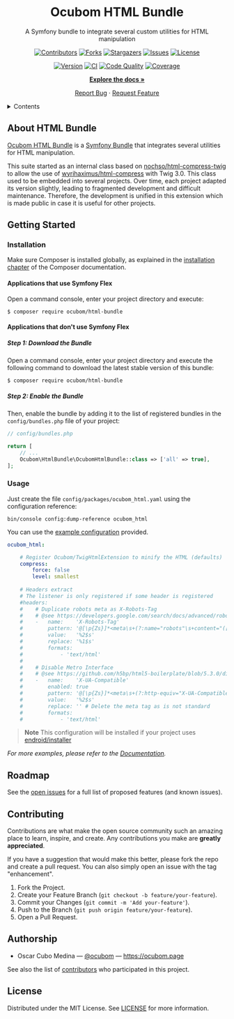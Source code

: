 <div align="center">

Ocubom HTML Bundle
==================

A Symfony bundle to integrate several custom utilities for HTML manipulation

[![Contributors][contributors-img]][contributors-url]
[![Forks][forks-img]][forks-url]
[![Stargazers][stars-img]][stars-url]
[![Issues][issues-img]][issues-url]
[![License][license-img]][license-url]

[![Version][packagist-img]][packagist-url]
[![CI][workflow-ci-img]][workflow-ci-url]
[![Code Quality][quality-img]][quality-url]
[![Coverage][coverage-img]][coverage-url]

[**Explore the docs »**](https://github.com/ocubom/html-bundle)

[Report Bug](https://github.com/ocubom/html-bundle/issues)
·
[Request Feature](https://github.com/ocubom/html-bundle/issues)

</div>

<details>
  <summary>Contents</summary>

* [About HTML Bundle](#about-html-bundle)
* [Getting Started](#getting-started)
    * [Installation](#installation)
    * [Usage](#usage)
* [Roadmap](#roadmap)
* [Contributing](#contributing)
* [Authorship](#authorship)
* [License](#license)

</details>

## About HTML Bundle

[Ocubom HTML Bundle](https://github.com/ocubom/html-bundle) is a [Symfony Bundle][] that integrates several utilities for HTML manipulation.

This suite started as an internal class based on [nochso/html-compress-twig][] to allow the use of [wyrihaximus/html-compress][] with Twig 3.0.
This class used to be embedded into several projects.
Over time, each project adapted its version slightly, leading to fragmented development and difficult maintenance.
Therefore, the development is unified in this extension which is made public in case it is useful for other projects.

## Getting Started

### Installation

Make sure Composer is installed globally, as explained in the [installation chapter](https://getcomposer.org/doc/00-intro.md) of the Composer documentation.

#### Applications that use Symfony Flex

Open a command console, enter your project directory and execute:

```console
$ composer require ocubom/html-bundle
```

#### Applications that don't use Symfony Flex

##### Step 1: Download the Bundle

Open a command console, enter your project directory and execute the
following command to download the latest stable version of this bundle:

```console
$ composer require ocubom/html-bundle
```

##### Step 2: Enable the Bundle

Then, enable the bundle by adding it to the list of registered bundles
in the `config/bundles.php` file of your project:

```php
// config/bundles.php

return [
    // ...
    Ocubom\HtmlBundle\OcubomHtmlBundle::class => ['all' => true],
];
```

### Usage

Just create the file `config/packages/ocubom_html.yaml` using the configuration reference:

```console
bin/console config:dump-reference ocubom_html
```

You can use the [example configuration][] provided.

```yaml
ocubom_html:

    # Register Ocubom/TwigHtmlExtension to minify the HTML (defaults)
    compress:
        force: false
        level: smallest
        
    # Headers extract
    # The listener is only registered if some header is registered
    #headers:
    #    # Duplicate robots meta as X-Robots-Tag
    #    # @see https://developers.google.com/search/docs/advanced/robots/robots_meta_tag#xrobotstag
    #    -   name:    'X-Robots-Tag'
    #        pattern: '@[\p{Zs}]*<meta\s+(?:name="robots"\s+content="([^"]+)"|content="([^"]+)"\s+name="robots")\s*/?\s*>\p{Zs}*\n?@i'
    #        value:   '%2$s'
    #        replace: '%1$s'
    #        formats:
    #            - 'text/html'
    #
    #    # Disable Metro Interface
    #    # @see https://github.com/h5bp/html5-boilerplate/blob/5.3.0/dist/doc/extend.md#prompt-users-to-switch-to-desktop-mode-in-ie10-metro
    #    -   name:    'X-UA-Compatible'
    #        enabled: true
    #        pattern: '@[\p{Zs}]*<meta\s+(?:http-equiv="X-UA-Compatible"\s+content="([^"]+)"|content="([^"]+)"\s+http-equiv="X-UA-Compatible")\s*>\p{Zs}*\n?@i'
    #        value:   '%2$s'
    #        replace: '' # Delete the meta tag as is not standard
    #        formats:
    #            - 'text/html'
```

> **Note**
> This configuration will be installed if your project uses [endroid/installer][]

_For more examples, please refer to the [Documentation](https://github.com/ocubom/html-bundle)._

## Roadmap

See the [open issues](https://github.com/ocubom/html-bundle/issues) for a full list of proposed features (and known issues).

## Contributing

Contributions are what make the open source community such an amazing place to learn, inspire, and create.
Any contributions you make are **greatly appreciated**.

If you have a suggestion that would make this better, please fork the repo and create a pull request.
You can also simply open an issue with the tag "enhancement".

1. Fork the Project.
2. Create your Feature Branch (`git checkout -b feature/your-feature`).
3. Commit your Changes (`git commit -m 'Add your-feature'`).
4. Push to the Branch (`git push origin feature/your-feature`).
5. Open a Pull Request.

## Authorship

* Oscar Cubo Medina — [@ocubom](https://twitter.com/ocubom) — https://ocubom.page <div align="center">

See also the list of [contributors][contributors-url] who participated in this project.

## License

Distributed under the MIT License.
See [LICENSE][] for more information.


[LICENSE]: https://github.com/ocubom/html-bundle/blob/master/LICENSE
[example configuration]: https://github.com/ocubom/html-bundle/blob/main/.install/symfony/config/packages/ocubom_html.yaml

<!-- Links -->
[composer]: https://getcomposer.org/
[endroid/installer]: https://packagist.org/packages/endroid/installer
[Symfony]: https://symfony.com/
[Symfony Bundle]: https://symfony.com/doc/current/bundles.html

<!-- Packagist links -->
[nochso/html-compress-twig]: https://packagist.org/packages/nochso/html-compress-twig
[wyrihaximus/html-compress]: https://packagist.org/packages/wyrihaximus/html-compress

<!-- Project Badges -->
[contributors-img]: https://img.shields.io/github/contributors/ocubom/html-bundle.svg?style=for-the-badge
[contributors-url]: https://github.com/ocubom/html-bundle/graphs/contributors
[forks-img]:        https://img.shields.io/github/forks/ocubom/html-bundle.svg?style=for-the-badge
[forks-url]:        https://github.com/ocubom/html-bundle/network/members
[stars-img]:        https://img.shields.io/github/stars/ocubom/html-bundle.svg?style=for-the-badge
[stars-url]:        https://github.com/ocubom/html-bundle/stargazers
[issues-img]:       https://img.shields.io/github/issues/ocubom/html-bundle.svg?style=for-the-badge
[issues-url]:       https://github.com/ocubom/html-bundle/issues
[license-img]:      https://img.shields.io/github/license/ocubom/html-bundle.svg?style=for-the-badge
[license-url]:      https://github.com/ocubom/html-bundle/blob/master/LICENSE
[workflow-ci-img]:  https://img.shields.io/github/workflow/status/ocubom/html-bundle/test.svg?label=CI&logo=github&style=for-the-badge
[workflow-ci-url]:  https://github.com/ocubom/html-bundle/actions/
[packagist-img]:    https://img.shields.io/packagist/v/ocubom/html-bundle.svg?logo=packagist&logoColor=%23fefefe&style=for-the-badge
[packagist-url]:    https://packagist.org/packages/ocubom/html-bundle
[coverage-img]:     https://img.shields.io/scrutinizer/coverage/g/ocubom/html-bundle.svg?logo=scrutinizer&logoColor=fff&style=for-the-badge
[coverage-url]:     https://scrutinizer-ci.com/g/ocubom/html-bundle/code-structure/main/code-coverage
[quality-img]:      https://img.shields.io/scrutinizer/quality/g/ocubom/html-bundle.svg?logo=scrutinizer&logoColor=fff&style=for-the-badge
[quality-url]:      https://scrutinizer-ci.com/g/ocubom/html-bundle/
